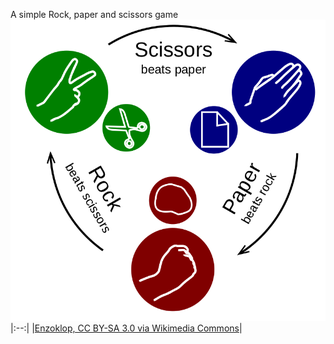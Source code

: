 A simple Rock, paper and scissors game
![Rock paper scissors image](img/Rock-paper-scissors.png)
|:--:|
|<a href=https://creativecommons.org/licenses/by-sa/3.0>Enzoklop, CC BY-SA 3.0 via Wikimedia Commons</a>|
